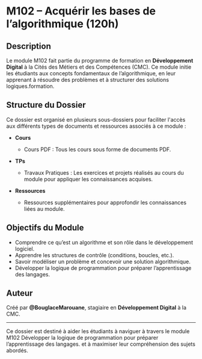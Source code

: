 # M102 – Acquérir les bases de l’algorithmique (120h) 

## Description
Le module M102 fait partie du programme de formation en **Développement Digital** à la Cités des Métiers et des Compétences (CMC). Ce module initie les étudiants aux concepts fondamentaux de l’algorithmique, en leur apprenant à résoudre des problèmes et à structurer des solutions logiques.formation.

## Structure du Dossier
Ce dossier est organisé en plusieurs sous-dossiers pour faciliter l'accès aux différents types de documents et ressources associés à ce module :  

- **Cours**  
  - Cours PDF : Tous les cours sous forme de documents PDF.

- **TPs**  
  - Travaux Pratiques : Les exercices et projets réalisés au cours du module pour appliquer les connaissances acquises.  

- **Ressources**  
  - Ressources supplémentaires pour approfondir les connaissances liées au module.  

## Objectifs du Module
- Comprendre ce qu’est un algorithme et son rôle dans le développement logiciel.  
- Apprendre les structures de contrôle (conditions, boucles, etc.).
- Savoir modéliser un problème et concevoir une solution algorithmique.
- Développer la logique de programmation pour préparer l’apprentissage des langages.

## Auteur
Créé par **@BouglaceMarouane**, stagiaire en **Développement Digital** à la CMC.

---

Ce dossier est destiné à aider les étudiants à naviguer à travers le module M102 Développer la logique de programmation pour préparer l’apprentissage des langages. et à maximiser leur compréhension des sujets abordés.
